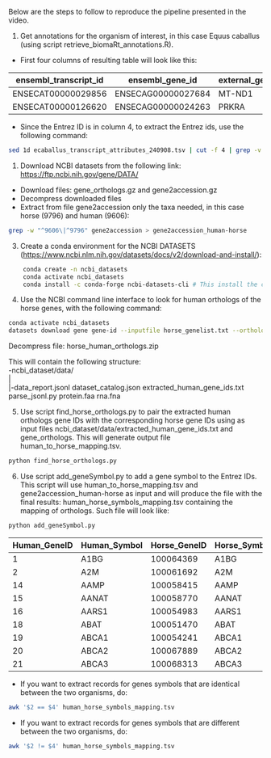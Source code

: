 Below are the steps to follow to reproduce the pipeline presented in the video.

1. Get annotations for the organism of interest, in this case Equus caballus (using script retrieve_biomaRt_annotations.R). 
- First four columns of resulting table will look like this:

| ensembl_transcript_id	| ensembl_gene_id	   | external_gene_name	| entrezgene_id|	
|-----------------------|--------------------|--------------------|--------------|
| ENSECAT00000029856    | ENSECAG00000027684 | MT-ND1	            | 807846       |	
| ENSECAT00000126620    | ENSECAG00000024263 | PRKRA	            | 100067259    |

- Since the Entrez ID is in column 4, to extract the Entrez ids, use the following command:

```bash
sed 1d ecaballus_transcript_attributes_240908.tsv | cut -f 4 | grep -v "NA" | sort | uniq > horse_genelist.txt 	
```

1. Download NCBI datasets from the following link: https://ftp.ncbi.nih.gov/gene/DATA/

- Download files: gene_orthologs.gz and gene2accession.gz 
- Decompress downloaded files
- Extract from file gene2accession only the taxa needed, in this case horse (9796) and human (9606):

```bash
grep -w "^9606\|^9796" gene2accession > gene2accession_human-horse
```

3. Create a conda environment for the NCBI DATASETS (https://www.ncbi.nlm.nih.gov/datasets/docs/v2/download-and-install/):

```bash
	conda create -n ncbi_datasets
	conda activate ncbi_datasets
	conda install -c conda-forge ncbi-datasets-cli # This install the commnand-line interface
```	
	 
4. Use the NCBI command line interface to look for human orthologs of the horse genes, with the following command:

```bash
conda activate ncbi_datasets
datasets download gene gene-id --inputfile horse_genelist.txt --ortholog 9606 --filename horse_human_orthologs.zip
```

Decompress file: horse_human_orthologs.zip

This will contain the following structure:<br>
-ncbi_dataset/data/<br>
|<br>
|-data_report.jsonl  dataset_catalog.json  extracted_human_gene_ids.txt  parse_jsonl.py  protein.faa  rna.fna<br>

5. Use script find_horse_orthologs.py to pair the extracted human orthologs gene IDs with the corresponding horse gene IDs using as input files ncbi_dataset/data/extracted_human_gene_ids.txt and gene_orthologs. This will generate output file human_to_horse_mapping.tsv.

```bash
python find_horse_orthologs.py
```

6. Use script add_geneSymbol.py to add a gene symbol to the Entrez IDs. This script will use human_to_horse_mapping.tsv and gene2accession_human-horse as input and will produce the file with the final results: human_horse_symbols_mapping.tsv containing the mapping of orthologs. Such file will look like:

```bash
python add_geneSymbol.py
```

|Human_GeneID	| Human_Symbol |	Horse_GeneID	| Horse_Symbol |
|-------------|--------------|----------------|--------------| 
| 1           |	A1BG	       | 100064369	    | A1BG         |
| 2	          | A2M	         | 100061692	    | A2M          |
| 14	        | AAMP	       | 100058415	    | AAMP         |
| 15	        | AANAT	       | 100058770	    | AANAT        |
| 16	        | AARS1	       | 100054983	    | AARS1        |
| 18	        | ABAT	       | 100051470	    | ABAT         |
| 19	        | ABCA1	       | 100054241	    | ABCA1        |
| 20	        | ABCA2	       | 100067889	    | ABCA2        |
| 21	        | ABCA3	       | 100068313	    | ABCA3        |


- If you want to extract records for genes symbols that are identical between the two organisms, do:

```bash
awk '$2 == $4' human_horse_symbols_mapping.tsv
```

- If you want to extract records for genes symbols that are different between the two organisms, do:

```bash
awk '$2 != $4' human_horse_symbols_mapping.tsv
```